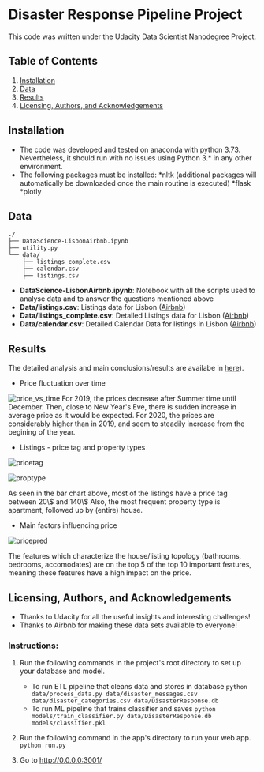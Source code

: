 # Disaster Response Pipeline Project

This code was written under the Udacity Data Scientist Nanodegree Project.

## Table of Contents

1. [Installation](#Installation)
2. [Data](#Data)
3. [Results](#Results)
4. [Licensing, Authors, and Acknowledgements](#Licensing)

## Installation <a name="Installation"></a>
* The code was developed and tested on anaconda with python 3.73. Nevertheless, it should run with no issues using Python 3.* in any other environment.
* The following packages must be installed:
  *nltk (additional packages will automatically be downloaded once the main routine is executed)
  *flask
  *plotly
 
## Data <a name="Data"></a>
```text
./
├── DataScience-LisbonAirbnb.ipynb
├── utility.py
└── data/
    ├── listings_complete.csv
    ├── calendar.csv
    ├── listings.csv
```
* __DataScience-LisbonAirbnb.ipynb__: Notebook with all the scripts used to analyse data and to answer the questions mentioned above
* __Data/listings.csv__: Listings data for Lisbon ([Airbnb](https://airbnb.com/))
* __Data/listings_complete.csv__: Detailed Listings data for Lisbon ([Airbnb](https://airbnb.com/))
* __Data/calendar.csv__: Detailed Calendar Data for listings in Lisbon ([Airbnb](https://airbnb.com/))

## Results <a name="Results"></a>
The detailed analysis and main conclusions/results are availabe in [here](https://medium.com/@luisf.almeida90/lisbon-an-amazing-destination-b36edff06967)).

* Price fluctuation over time

![price_vs_time](price_vs_time.png)
For 2019, the prices decrease after Summer time until December.
Then, close to New Year's Eve, there is sudden increase in average price as it would be expected.
For 2020, the prices are considerably higher than in 2019, and seem to steadily increase from the begining of the year.


* Listings - price tag and property types

![pricetag](pricetag.png)

![proptype](proptype.png)

As seen in the bar chart above, most of the listings have a price tag between 20\\$ and 140\\$
Also, the most frequent property type is apartment, followed up by (entire) house.


* Main factors influencing price

![pricepred](pricepred.png)

The features which characterize the house/listing topology (bathrooms, bedrooms, accomodates) are on the top 5 of the top 10 important features, meaning these features have a high impact on the price.


## Licensing, Authors, and Acknowledgements <a name="Licensing"></a>
* Thanks to Udacity for all the useful insights and interesting challenges!
* Thanks to Airbnb for making these data sets available to everyone!



### Instructions:
1. Run the following commands in the project's root directory to set up your database and model.

    - To run ETL pipeline that cleans data and stores in database
        `python data/process_data.py data/disaster_messages.csv data/disaster_categories.csv data/DisasterResponse.db`
    - To run ML pipeline that trains classifier and saves
        `python models/train_classifier.py data/DisasterResponse.db models/classifier.pkl`

2. Run the following command in the app's directory to run your web app.
    `python run.py`

3. Go to http://0.0.0.0:3001/
